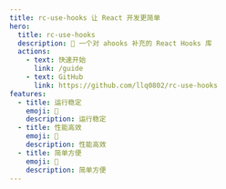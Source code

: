 ```yaml
---
title: rc-use-hooks 让 React 开发更简单
hero:
  title: rc-use-hooks
  description: 🍙 一个对 ahooks 补充的 React Hooks 库
  actions:
    - text: 快速开始
      link: /guide
    - text: GitHub
      link: https://github.com/llq0802/rc-use-hooks
features:
  - title: 运行稳定
    emoji: 💎
    description: 运行稳定
  - title: 性能高效
    emoji: 🌈
    description: 性能高效
  - title: 简单方便
    emoji: 🚀
    description: 简单方便
---
```

